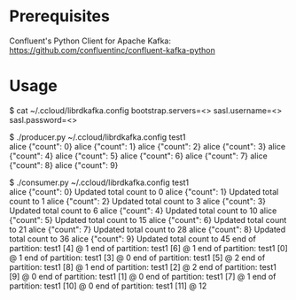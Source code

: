 # Prerequisites

Confluent's Python Client for Apache Kafka: https://github.com/confluentinc/confluent-kafka-python


# Usage

$ cat ~/.ccloud/librdkafka.config
bootstrap.servers=<>
sasl.username=<>
sasl.password=<>


$ ./producer.py ~/.ccloud/librdkafka.config test1                      
alice 	 {"count": 0}
alice 	 {"count": 1}
alice 	 {"count": 2}
alice 	 {"count": 3}
alice 	 {"count": 4}
alice 	 {"count": 5}
alice 	 {"count": 6}
alice 	 {"count": 7}
alice 	 {"count": 8}
alice 	 {"count": 9}


$ ./consumer.py ~/.ccloud/librdkafka.config test1                       
alice 	 {"count": 0}
Updated total count to 0
alice 	 {"count": 1}
Updated total count to 1
alice 	 {"count": 2}
Updated total count to 3
alice 	 {"count": 3}
Updated total count to 6
alice 	 {"count": 4}
Updated total count to 10
alice 	 {"count": 5}
Updated total count to 15
alice 	 {"count": 6}
Updated total count to 21
alice 	 {"count": 7}
Updated total count to 28
alice 	 {"count": 8}
Updated total count to 36
alice 	 {"count": 9}
Updated total count to 45
end of partition: test1 [4] @ 1
end of partition: test1 [6] @ 1
end of partition: test1 [0] @ 1
end of partition: test1 [3] @ 0
end of partition: test1 [5] @ 2
end of partition: test1 [8] @ 1
end of partition: test1 [2] @ 2
end of partition: test1 [9] @ 0
end of partition: test1 [1] @ 0
end of partition: test1 [7] @ 1
end of partition: test1 [10] @ 0
end of partition: test1 [11] @ 12

